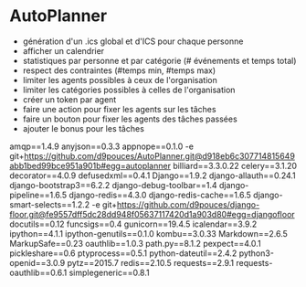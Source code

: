 AutoPlanner
===========

  * génération d'un .ics global et d'ICS pour chaque personne
  * afficher un calendrier
  * statistiques par personne et par catégorie (# événements et temps total)
  * respect des contraintes (#temps min, #temps max)
  * limiter les agents possibles à ceux de l'organisation 
  * limiter les catégories possibles à celles de l'organisation
  * créer un token par agent
  * faire une action pour fixer les agents sur les tâches
  * faire un bouton pour fixer les agents des tâches passées
  * ajouter le bonus pour les tâches 
  
amqp==1.4.9
anyjson==0.3.3
appnope==0.1.0
-e git+https://github.com/d9pouces/AutoPlanner.git@d918eb6c307714815649abb1bed99bce951a901b#egg=autoplanner
billiard==3.3.0.22
celery==3.1.20
decorator==4.0.9
defusedxml==0.4.1
Django==1.9.2
django-allauth==0.24.1
django-bootstrap3==6.2.2
django-debug-toolbar==1.4
django-pipeline==1.6.5
django-redis==4.3.0
django-redis-cache==1.6.5
django-smart-selects==1.2.2
-e git+https://github.com/d9pouces/django-floor.git@fe9557dff5dc28dd948f05637117420d1a903d80#egg=djangofloor
docutils==0.12
funcsigs==0.4
gunicorn==19.4.5
icalendar==3.9.2
ipython==4.1.1
ipython-genutils==0.1.0
kombu==3.0.33
Markdown==2.6.5
MarkupSafe==0.23
oauthlib==1.0.3
path.py==8.1.2
pexpect==4.0.1
pickleshare==0.6
ptyprocess==0.5.1
python-dateutil==2.4.2
python3-openid==3.0.9
pytz==2015.7
redis==2.10.5
requests==2.9.1
requests-oauthlib==0.6.1
simplegeneric==0.8.1
